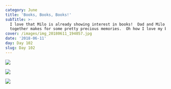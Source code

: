 ```yaml
---
category: June
title: 'Books, Books, Books!'
subTitle: >-
  I love that Milo is already showing interest in books!  Dad and Milo reading
  together makes for some pretty precious memories.  Oh how I love my boys!
cover: /images/img_20180611_194057.jpg
date: '2018-06-11'
day: Day 102
slug: Day 102
---
```

![](/images/img_20180611_194057.jpg)

![](/images/img_20180611_194122.jpg)

![](/images/mvimg_20180611_185131.jpg)
